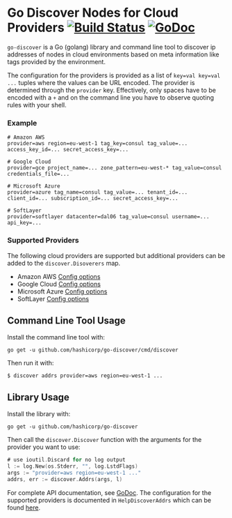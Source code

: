 # Go Discover Nodes for Cloud Providers [![Build Status](https://travis-ci.org/hashicorp/go-discover.svg?branch=master)](https://travis-ci.org/hashicorp/go-discover) [![GoDoc](https://godoc.org/github.com/hashicorp/go-discover?status.svg)](https://godoc.org/github.com/hashicorp/go-discover)


`go-discover` is a Go (golang) library and command line tool to discover
ip addresses of nodes in cloud environments based on meta information
like tags provided by the environment.

The configuration for the providers is provided as a list of `key=val
key=val ...` tuples where the values can be URL encoded. The provider is
determined through the `provider` key. Effectively, only spaces have to
be encoded with a `+` and on the command line you have to observe
quoting rules with your shell.

### Example

```
# Amazon AWS
provider=aws region=eu-west-1 tag_key=consul tag_value=... access_key_id=... secret_access_key=...

# Google Cloud
provider=gce project_name=... zone_pattern=eu-west-* tag_value=consul credentials_file=...

# Microsoft Azure
provider=azure tag_name=consul tag_value=... tenant_id=... client_id=... subscription_id=... secret_access_key=...

# SoftLayer
provider=softlayer datacenter=dal06 tag_value=consul username=... api_key=...
```

### Supported Providers

The following cloud providers are supported but additional providers
can be added to the `discover.Disoverers` map.

 * Amazon AWS [Config options](http://godoc.org/github.com/hashicorp/go-discover/aws)
 * Google Cloud [Config options](http://godoc.org/github.com/hashicorp/go-discover/gce)
 * Microsoft Azure [Config options](http://godoc.org/github.com/hashicorp/go-discover/azure)
 * SoftLayer [Config options](http://godoc.org/github.com/hashicorp/go-discover/softlayer)

## Command Line Tool Usage

Install the command line tool with:

```
go get -u github.com/hashicorp/go-discover/cmd/discover
```

Then run it with:

```
$ discover addrs provider=aws region=eu-west-1 ...
```

## Library Usage

Install the library with:

```
go get -u github.com/hashicorp/go-discover
```

Then call the `discover.Discover` function with the arguments
for the provider you want to use:


```go
# use ioutil.Discard for no log output
l := log.New(os.Stderr, "", log.LstdFlags)
args := "provider=aws region=eu-west-1 ..."
addrs, err := discover.Addrs(args, l)
```

For complete API documentation, see [GoDoc](https://godoc.org/github.com/hashicorp/go-discover).
The configuration for the supported providers is documented in `HelpDiscoverAddrs` which can be
found [here](https://godoc.org/github.com/hashicorp/go-discover#pkg-variables).
